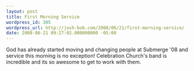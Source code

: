 ```yaml
---
layout: post
title: First Morning Service
wordpress_id: 305
wordpress_url: http://josh-bob.com/2008/06/21/first-morning-service/
date: 2008-06-21 09:27:02.000000000 -05:00
---
```

<!--Mime Type of File is image/jpeg --><div class="postie-image-div"><a href="http://josh-bob.com/wp-photos/20080621-102702-1.jpg"><img src="http://josh-bob.com/wp-photos/thumb.20080621-102702-1.jpg" alt="" style="3px;" class="postie-image" /></a></div> God has already started moving and changing people at Submerge '08 and service this morning is no exception! Celebration Church's band is incredible and its so awesome to get to work with them.
